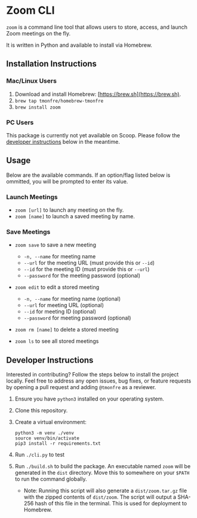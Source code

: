 # Zoom CLI

`zoom` is a command line tool that allows users to store, access, and launch Zoom meetings on the fly.

It is written in Python and available to install via Homebrew.

## Installation Instructions

### Mac/Linux Users

1. Download and install Homebrew: [https://brew.sh](https://brew.sh).
2. `brew tap tmonfre/homebrew-tmonfre`
3. `brew install zoom`

### PC Users

This package is currently not yet available on Scoop. Please follow the [developer instructions](#developer-instructions) below in the meantime.

## Usage

Below are the available commands. If an option/flag listed below is ommitted, you will be prompted to enter its value.

### Launch Meetings

- `zoom [url]` to launch any meeting on the fly.
- `zoom [name]` to launch a saved meeting by name.

### Save Meetings

- `zoom save` to save a new meeting
  - `-n, --name` for meeting name
  - `--url` for the meeting URL (must provide this or `--id`)
  - `--id` for the meeting ID (must provide this or `--url`)
  - `--password` for the meeting password (optional)

- `zoom edit` to edit a stored meeting
  - `-n, --name` for meeting name (optional)
  - `--url` for meeting URL (optional)
  - `--id` for meeting ID (optional)
  - `--password` for meeting password (optional)

- `zoom rm [name]` to delete a stored meeting

- `zoom ls` to see all stored meetings

## Developer Instructions

Interested in contributing? Follow the steps below to install the project locally. Feel free to address any open issues, bug fixes, or feature requests by opening a pull request and adding `@tmonfre` as a reviewer.

1. Ensure you have `python3` installed on your operating system.
2. Clone this repository.
3. Create a virtual environment:

    ```shell
    python3 -m venv ./venv
    source venv/bin/activate
    pip3 install -r requirements.txt
    ```

4. Run `./cli.py` to test
5. Run `./build.sh` to build the package. An executable named `zoom` will be generated in the `dist` directory. Move this to somewhere on your `$PATH` to run the command globally.
    - Note: Running this script will also generate a `dist/zoom.tar.gz` file with the zipped contents of `dist/zoom`. The script will output a SHA-256 hash of this file in the terminal. This is used for deployment to Homebrew.
